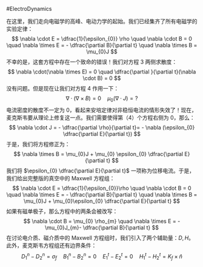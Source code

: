 #ElectroDynamics 

在这里，我们走向电磁学的高峰、电动力学的起始。我们已经集齐了所有电磁学的实验定律：
$$
\nabla \cdot E = \dfrac{1}{\epsilon_{0}} \rho \quad \nabla \cdot B = 0 \quad \nabla \times E = - \dfrac{\partial B}{\partial t} \quad \nabla \times B  = \mu_{0}J
$$
不幸的是，这套方程中存在一个致命的错误！我们对方程 3 两侧求散度：
$$
\nabla \cdot(\nabla \times E) = 0  \quad \dfrac{\partial }{\partial t}(\nabla \cdot B) = 0
$$
没有问题。但是现在让我们对方程 4 作用一下：
$$
\nabla \cdot(\nabla \times B) = 0 \quad  \mu_{0}(\nabla  \cdot J) = ?
$$
电流密度的散度不一定为 0，看起来安培定律对非稳恒电流的情形失效了！现在，麦克斯韦要从理论上修复这一点。我们需要使得第（4）个方程右侧为 0，那么：
$$
\nabla \cdot J  = - \dfrac{\partial \rho}{\partial t}= - \nabla (\epsilon_{0} \dfrac{\partial E}{\partial t})
$$
于是，我们将方程修正为：
$$
\nabla  \times B  = \mu_{0}J  + \mu_{0} \epsilon_{0} \dfrac{\partial E}{\partial t}
$$
我们将 $\epsilon_{0} \dfrac{\partial E}{\partial t}$ 一项称为位移电流。于是，我们给出完整版的真空中的 Maxwell 方程组：
$$
\nabla \cdot E = \dfrac{1}{\epsilon_{0}}\rho  \quad  \nabla  \cdot B = 0 \quad \nabla \times E = - \dfrac{\partial B}{\partial t} \quad \nabla \times B  = \mu_{0}J  + \mu_{0}\epsilon_{0} \dfrac{\partial E}{\partial t}
$$
如果有磁单极子，那么方程中的两条会被改写：
$$
\nabla \cdot B  = \mu_{0} \rho_{m} \quad  \nabla  \times E = - \mu_{0}J_{m}- \dfrac{\partial B}{\partial t}
$$
在讨论电介质、磁介质中的 Maxwell 方程组时，我们引入了两个辅助量：$D, H$。此外，麦克斯韦方程组还有边界条件：
$$
D_{1}^{n} - D_{2}^{n} = \sigma_{f} \quad B_{1}^{n} - B_{2}^{n} = 0 \quad E_{1}^{t} - E_{2}^{t} = 0  \quad H_{1}^{t} - H_{2}^{t} = K_{f}\times \hat n 
$$
